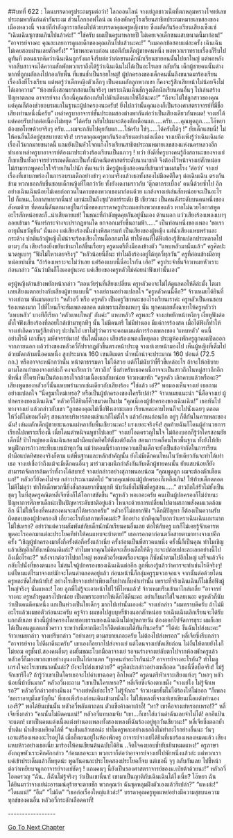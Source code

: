 ##บทที่ 622 : โดนบรรดาครูประถมรุมต่อว่า!
โลกออนไลน์ จางเย่ถูกชาวเน็ตที่ตกหลุมพรางโจทย์เลขประถมพากันก่นด่ากันระงม
ส่วนโลกออฟไลน์ ณ ห้องพักครูโรงเรียนสาธิตประถมหมายเลขสองของเมืองหลวงนี้ จางเย่ก็กำลังถูกรายล้อมไปด้วยบรรดาคุณครูหญิงชาย ซึ่งผลัดกันร้องเรียนเสียงเซ็งแซ่
“เฉินเฉินซุกซนเกินไปแล้วค่ะ!”
“ใช่ครับ ผมเป็นครูมาหลายปี ไม่เคยเจอเด็กซนแสบขนาดนี้มาก่อน!”
“อาจารย์จางคะ คุณละเลยการดูแลเด็กของคุณเกินไปแล้วนะคะ!”
“ผมออกข้อสอบแต่ละครั้ง เฉินเฉินไม่เคยสอบผ่านเลยสักครั้ง!”
“วิชาพละคาบก่อน เธอตีกับเด็กผู้ชายคนหนึ่ง พอพวกเราทราบเรื่องก็รีบไปดูทันที ตอนแรกคิดว่าเฉินเฉินถูกรังแกจึงรีบต่อว่าต่อขานเด็กนักเรียนชายคนนั้นไปยกใหญ่ แต่พอหลังจากสืบสาวจนได้ความสักพักพวกเราถึงได้รู้ว่าเฉินเฉินไม่ได้เป็นอะไรเลย กลับกัน เด็กผู้ชายคนนั้นต่างหากที่ถูกผลักลงไปกองกับพื้น ที่แขนช้ำเป็นรอยใหญ่! ผู้ปกครองของเด็กคนนั้นถึงขนาดมาร้องเรียนเรื่องถึงที่โรงเรียน แต่พอรู้ว่าเด็กหญิงตัวเล็กๆ เป็นคนผลักลูกพวกเขา ก็คงจะรู้สึกเสียหน้าไม่น้อยจึงไม่ได้เอาความ”
“ห้องหนึ่งสอนยากสอนเย็นจริงๆ เพราะเฉินเฉินชักจูงเด็กนักเรียนคนอื่นๆ ไปเล่นสร้างปัญหาตลอด อาจารย์จาง เรื่องนี้คุณต้องกลับไปตักเตือนแกให้ได้นะคะ!”
“ถึงจะไม่ใช่ลูกสาวของคุณ แต่คุณก็ต้องช่วยอบรมแกในฐานะผู้ปกครองนะครับ! ยิ่งไปกว่านั้นคุณเองก็เป็นรองศาสตราจารย์ที่มีชื่อเสียงท่านหนึ่งนี่ครับ”
เหล่าครูบาอาจารย์ชั้นประถมสองต่างพากันต่อว่าเป็นเสียงเดียวกันหมด!
จางเย่ได้แต่คอยรับปากต่อเนื่องไม่หยุด “ได้ครับ กลับไปผมจะต้องตักเตือนแก…..ครับ…..คุณพูดถูก…..ไอ๊หยา ต้องขอโทษด้วยจริงๆ ครับ….ผมจะกลับไปคุยกับแก….ใช่ครับ ใช่ๆ…..ได้ครับได้ๆ !”
ยัยเด็กแสบนี่!
ไม่ให้คนอื่นได้อยู่สุขสบายซะจริง!
บรรดาคุณครูพากันร้องเรียนอย่างต่อเนื่อง จางเย่ถึงเพิ่งรู้ว่าเฉินเฉินก่อเรื่องไว้มากมายขนาดนี้ แถมยังเป็นหัวโจกแก๊งโรงเรียนสาธิตประถมหมายเลขสองแห่งนครหลวงอีก ทำเอาเหล่าครูบาอาจารย์ต้องมาประท้วงร้องเรียนเป็นแถวๆ !
ทว่า ยังดีที่ครูบางคนรู้ถึงสถานะของจางเย่ ก็เขาเป็นทั้งอาจารย์วรรณคดีและเป็นทั้งนักคณิตศาสตร์ระดับนานาชาติ จึงต้องไว้หน้าจางเย่สักหน่อย ไม่สามารถพูดอะไรใจร้ายเกินไปนัก ชัดเจนว่า มีครูผู้หญิงสองคนที่เข้ามาร่วมผสมโรง ‘ต่อว่า’ จางเย่เรื่องที่เขาบกพร่องในการอบรมเด็กอย่างขำๆ
ความจริงแล้วเธอทั้งสองไม่มีอคติใดๆ ต่อเฉินเฉิน ตรงกันข้าม พวกเธอกลับชื่นชอบเด็กหญิงที่โตกว่าวัย ทั้งยังงดงามราวกับ ‘ตุ๊กตากระเบื้อง’ คนนี้ด้วยซ้ำไป อีกอย่างเฉินเฉินน้อยไม่เคยก่อกวนในคาบของพวกเธอมาก่อนด้วย
แกล้งจางเย่เล่นสักหน่อยจะเป็นอะไรไป ก็แหม..โอกาสหายากนี่นา! เขาน่ะเป็นถึงซุป’สตาร์ระดับ B เชียวนะ เป็นคนดังระดับบนคนหนึ่งของสังคมด้วย ที่ตอนนี้ดันตกมาอยู่ในกำมือของบรรดาครูประถมอย่างพวกเธอแล้ว หากไม่ฉวยโอกาสพูดอะไรสักหน่อยละก็..น่าเสียดายแย่!
ในขณะที่กำลังพูดคุยกันอยู่นั้นเอง
ด้านนอก แว่วเสียงร้องเพลงเบาๆ ลอยเข้ามา
“จันทร์กระจ่างจะปรากฏยามใด ยกจอกเมรัยขึ้นถามฟ้า…..” เป็นท่อนหนึ่งของเพลง ‘ขอเราอายุมั่นขวัญยืน’ นั่นเอง แต่เสียงร้องนั้นช่างพิสดารแท้ เป็นเสียงของผู้หญิง แต่น้ำเสียงแหบพร่าและกระด้าง ปกติแล้วผู้หญิงไม่น่าจะร้องเสียงโทนนี้ออกมาได้ ทำให้คนที่ได้ฟังต้องรู้สึกแปลกประหลาดไปตามๆ กัน
เสียงร้องยิ่งขยับเข้ามาใกล้ขึ้นเรื่อยๆ
ครูดนตรีทิ้งมือลงข้างตัว “แหบหลัวมานั่นแล้ว”
ครูศิลปะนวดหูเบาๆ “ฟังไม่ไหวเลยจริงๆ”
“หลัวน้อยนี่ก็นะ ทำไมถึงร้องอยู่ได้ทุกวี่ทุกวัน” ครูที่ค่อนข้างมีอายุหน่อยบ่นขึ้น “ถ้าร้องเพราะจะไม่ว่าเลย แต่ร้องแบบนี้นี่อะไรกัน เฮ้อ!”
ครูประจำชั้นจ้าวเหมยหัวเราะก่อนกล่าว “ฉันว่ามันก็โอเคอยู่นะคะ แค่เสียงของครูหลัวไม่ค่อยน่าฟังเท่านั้นเอง”


ครูผู้หญิงด้านข้างพยักหน้ากล่าว “ตอนวัยรุ่นที่เสียงเปลี่ยน ครูหลัวคงจะไม่ได้ดูแลคอให้ดีล่ะมั้ง โตมาเลยเสียงแตกอย่างกับเสียงผู้ชายแบบนี้”
จางเย่ถามอย่างแปลกใจ “ครูหลัวคนนี้คือ?”
จ้าวเหมยได้ยินที่จางเย่ถาม หันมาตอบว่า “หลัวอวี่ หรือ ครูหลัว เป็นครูวิชาพละของโรงเรียนเราค่ะ ครูหลัวเป็นคนชอบร้องเพลงมาก ไปที่ไหนก็จะฮัมเพลงตลอด แต่เพราะเสียงแหบๆ นั่น ทุกคนเลยตั้งฉายาให้ครูหลัวว่า ‘แหบหลัว’ บางทีก็เรียก ‘หลัวแหบใหญ่’ กันค่ะ”
แหบหลัว?
ครูพละ?
จางเย่พยักหน้าหงึกๆ เงี่ยหูฟังต่อ ตั้งใจฟังเสียงร้องที่ลอยใกล้เข้ามาทุกทีๆ นั้น ไม่มีดนตรี ไม่มีทำนอง มีแค่การร้องสด เมื่อได้ฟังก็ทำให้จางเย่เกิดความรู้สึกต่างๆ ปะปนไป เขาไม่รู้ว่าควรจะคอมเมนต์การร้องเพลงของ ‘แหบหลัว’ คนนี้อย่างไรดี เอาสั้นๆ มหัศจรรย์มาก!
ทันใดนั้นเอง เสียงร้องเพลงก็หยุดลง
ประตูห้องพักครูถูกคนเปิดออกจากภายนอก แล้วร่างของหลัวอวี่ก็ปรากฏตัวขึ้นตรงหน้าประตู
จางเย่เงยหน้ามองไป เห็นผู้หญิงที่เต็มไปด้วยมัดกล้ามเนื้อคนหนึ่ง สูงประมาณ 160 เซนติเมตร น้ำหนักน่าจะประมาณ 160 ปอนด์ (72.5 กก.) หรืออาจจะหนักกว่านั้น หน้าตาธรรมดา ไม่ได้สวย แต่ก็ไม่นับว่าขี้ริ้วขี้เหล่อะไร ถ้าจะให้อธิบายตามโลกเก่าของจางเย่ล่ะก็ คงจะเรียกว่า ‘สาวถึก’ ซึ่งสำหรับเธอคนนี้อาจจะเป็นสาวถึกในหมู่สาวถึกอีกทีหนึ่ง ที่ใครเห็นเป็นต้องเกรงใจกล้ามเนื้อเธอสักหน่อย
จ้าวเหมยทัก “ครูหลัว เลิกคาบแล้วหรือคะ?”
เสียงพูดของหลัวอวี่นั้นแหบพร่ามากเช่นเดียวกับเสียงร้อง “ใช่แล้ว เอ๋?” พอมองเห็นจางเย่ เธอถามอย่างแปลกใจ “นี่ครูมาใหม่เหรอ? หรือเป็นผู้ปกครองของใครรึเปล่า?”
จ้าวเหมยแนะนำ “นี่คือจางเย่ ผู้ปกครองของเฉินเฉิน”
หลัวอวี่ได้ยินก็คิ้วขมวดเป็นปม “คุณนี่เองผู้ปกครองของเฉินเฉิน!” เธอหันไปทางจางเย่ แล้วกล่าวกับเขา “ลูกของคุณไม่เชื่อฟังเอาซะเลย เรียนพละคาบไหนก็จะไปนั่งเฉยๆ ตลอด ให้วิ่งก็ไม่ยอมวิ่งดีๆ สอนกายบริหารตอนเช้าแกก็ไม่ตั้งใจ แล้วยังหนก่อนอีก อยู่ๆ ก็ตีกันในคาบพละของฉัน! เล่นผลักเด็กผู้ชายซะนอนแผ่หลากับพื้นเชียวนะคะ! แรงเยอะจริงจัง! สุดท้ายฉันก็โดนผู้อำนวยการเรียกไปเพราะเรื่องนี้ เนี่ยโดนตำหนิจนหูชาไปเลย!”
จางเย่โอดครวญในใจ ไม่ต้องบอกก็รู้ว่าใครสอนยัยเด็กนี่! ป้าใหญ่ของเฉินเฉินสอนฝ่ามือแปดทิศให้ตั้งแต่ยังเล็ก สอนการเคลื่อนไหวพื้นฐาน ทั้งยังให้ยัยหนูฝึกการก้าวกระทืบแบบม้าทุกวัน แม้ว่าตอนนี้ร่างกายความเป็นเด็กจะยังเป็นข้อจำกัดในการเรียนฝ่ามือแปดทิศของจริงก็ตาม แต่พื้นฐานและหลักสำคัญนั้น ยังไม่มีเด็กคนไหนในวัยเดียวกันจะทำได้เท่าเธอ จางเย่เชื่อว่าถึงแม้จะมีเด็กคนอื่นๆ มาร่วมวงผนึกกำลังกันกับเด็กผู้ชายคนนั้น ยัยแสบน้อยก็ยังสามารถจัดการล้มคว่ำทั้งวงได้สบาย!
จางเย่กล่าวอย่างสุภาพนอบน้อม “คุณพูดถูก ผมจะต้องตักเตือนแก!”
หลัวอวี่ยังคงไม่จบ กล่าวประณามต่อไป “พวกคุณพ่อแม่ผู้ปกครองก็เหลือเกิน! ให้ท้ายเด็กตลอด ไม่ตีไม่ดุว่า ทำให้เด็กพวกนี้ยิ่งสั่งสอนยากขึ้นทุกที นับวันยิ่งไม่ฟังที่ครูสอน…..” สาวถึกใส่รัวไม่ยั้งเป็นชุดๆ
ในที่สุดครูคณิตหลี่เจียซิ่งก็ได้โอกาสขัดขึ้น “ครูหลัว พอเถอะครับ คนเป็นผู้ปกครองก็ไม่ง่ายนะ ปัญหาการศึกษาเด็กน่ะเป็นปัญหาระดับชาติอยู่แล้ว ไหนจะด้วยการเปลี่ยนไปตามสภาพสังคมแวดล้อมอีก นี่ไม่ใช่เรื่องที่คนสองคนจะแก้ได้หรอกครับ”
หลัวอวี่ไม่อยากฟัง “เด็กมีปัญหา ก็ต้องเป็นความรับผิดชอบของผู้ปกครองสิ เกี่ยวอะไรกับสภาพสังคมล่ะ? อีกอย่าง ปกติคุณก็บอกว่าเหราเฉินเฉินเกเรมากไม่ใช่เหรอ? อย่าว่าแต่ความสัมพันธ์กับเด็กนักนักเรียนคนอื่นเลย ต่อให้กับครู แกก็ไม่เคยรู้จักเคารพ พูดอะไรออกมาแต่ละประโยคทีทำให้คนแทบจะบ้าตาย!” เธอกรอกตาก่อนตวัดสายตามาทางจางเย่อีกครั้ง “เชิญผู้ปกครองมาตั้งกี่ครั้งต่อกี่ครั้งแล้วเนี่ย ครั้งก่อนเป็นพี่สาวคนหนึ่ง ครั้งนี้ก็เป็นคุณ ทำไมเชิญแล้วเชิญอีกก็ยังเหมือนเดิมล่ะ? ทำไมพวกคุณไม่คิดจะเลี้ยงเด็กให้ดีๆ กะจะปล่อยปละละเลยอย่างนี้ไปถึงเมื่อไรคะ?”
หลังจากต่อว่าไปยกใหญ่
พอหลัวอวี่หมดเรื่องจะพูด ก็ซัดน้ำตามไปอึกใหญ่ เสร็จแล้วจึงกลับไปนั่งที่ของตนเอง ไม่สนใจผู้ปกครองของเฉินเฉินต่ออีก
ลูกพี่เองรู้แล้วว่าควรจะทำเช่นไรดีจริงๆ!
แต่ไหนแต่ไรมาจางเย่มักจะโดนด่าตลอดอยู่แล้ว ก่อนหน้านี้ก็กลุ่มครูรุมจวกจอแจ จากนั้นต่อด้วยโดนครูพละซัดใส่หน้ายับ! อย่างไรเสียจางเย่ทำเพียงเก็บปากเก็บคำเท่านั้น เพราะที่จริงเฉินเฉินก็ไม่เชื่อฟังผู้ใหญ่จริงๆ นั่นแหละ! โอย ลูกพี่ไม่รู้จะเอาหน้าไปไว้ที่ไหนแล้ว!
จ้าวเหมยรีบเข้ามาไกล่เกลี่ย “อาจารย์จางคะ ครูหลัวพูดแรงไปหน่อย เป็นเพราะอยากให้เด็กได้ดีนะคะ อย่าเก็บมาใส่ใจเลยเนอะ ครูหลัวก็นับว่าเป็นคนดีคนหนึ่ง แกเป็นห่วงเป็นใยเด็กๆ มากไปเท่านั้นเองค่ะ”
จางเย่กล่าว “ผมทราบดีครับ ถ้าไม่มีอะไรแล้วผมขอตัวก่อนนะครับ ครูจ้าว ผมขอไปสูบบุหรี่ข้างนอกสักหน่อย รอเฉินเฉินเลิกเรียนจะได้รับแกกลับเลย ช่วงนี้ผู้ปกครองโดยชอบธรรมของเฉินเฉินไม่อยู่หลายวัน ต้องออกไปจัดการธุระ ผมก็เลยได้เป็นคนดูแลแกชั่วคราว ระหว่างนี้หากมีอะไรก็ติดต่อผมได้ทันทีนะครับ”
“ได้ค่ะ งั้นฉันไปส่งนะคะ” จ้าวเหมยกล่าว
จางเย่รีบกล่าว “อย่าเลยๆ ตามสบายเถอะครับ ไม่ต้องไปส่งหรอก”
หลี่เจียซิ่งรีบกล่าว “อาจารย์จาง ไปดีมาดีนะครับ” เขาเองก็อยากไปส่งจางเย่ แต่โดนจางเย่ขัดเสียก่อน ไม่งั้นให้ตายยังไงก็ไม่ยอม
ครูชั้นป.สองคนอื่นๆ อมยิ้มขณะโบกมือลาจางเย่
รอจนร่างจางเย่ลับตาไปจากห้องพักครูแล้ว หลัวอวี่ก็มองพวกเขาอย่างงุนงงเป็นไก่ตาแตก “ทุกคนทำอะไรกันน่ะ? อาจารย์จางอะไรกัน? ทำไมดูเกรงใจอะไรเขาขนาดนั้นล่ะ? ยังจะไปส่งเขาด้วย?”
ครูศิลปะกล่าวอย่างเหลืออด “เธอนี่ซื่อบื้อจริง! ไม่รู้จักเขารึไง? ถ้ารู้ว่าเขาเป็นใครเธอจะไปด่าเขาฉอดๆ อีกไหม?”
ครูดนตรีหัวเราะเสียงแห้งๆ “เหอๆ หลัวน้อยนี่บ้าบิ่นมาก”
หลัวอวี่ผงะถาม “เขาเป็นใครเหรอ?”
หลี่เจียซิ่งจ้องตาเขม็ง “จางเย่ไง ไม่รู้จักเหรอ?”
หลัวอวี่กล่าวอย่างมึนงง “จางเย่หลี่เย่อะไร? ไม่รู้จักอะ”
จ้าวเหมยยิ้มไม่ได้ร้องไห้ไม่ออก “ก็เพลง ‘ขอเราอายุมั่นขวัญยืน’ ที่เธอเพิ่งร้องก่อนเดินเข้ามานั่นไง ไม่ใช่เพลงที่จางเย่เขาเขียนเนื้อแต่งทำนองเองรึ?”
พอได้ยินเช่นนั้น หลัวอวี่พลันตาถลน ตัวแข็งค้างคาเก้าอี้! “หา? เขาคือจางเย่หรอกเหรอ!?”
หลี่เจียซิ่งกล่าว “คนนั้นไม่ผิดคนแน่!”
หลัวอวี่แทบลมจับ “เขา...ก็เขาใส่แว่นดำฉันเลยจำไม่ได้! อกอีแป้นจะแตก! เขาเป็นคนแต่งเนื้อแต่งทำนองเพลงทั้งสองเพลงที่ฉันร้องอยู่ทุกวันเชียวนะ!”
หลี่เจียซิ่งตอกย้ำซ้ำเติม น้ำเสียงเหยียดได้ที่ “จบสิ้นแล้วเธอน่ะ ทำไมครูพละอย่างเธอถึงไม่ทำอะไรอย่างอื่นนะ วันๆ เอาแต่ร้องเพลงอะไรอยู่ได้ เมื่อกี้ตอนอยู่ในห้องพักครู อาจารย์จางเย่ได้ยินที่เธอร้องเพลงหมดแล้ว เสียงแหบห้าวอย่างเธอเนี่ย มาร้องให้คนเขียนต้นฉบับได้ยิน ..จิตใจคงบอบช้ำยับเยินหมดแหง!”
ครูภาษาอังกฤษหัวเราะคิกคักกล่าว “ก่อนเธอจะมา พวกเราก็ต่อว่าอาจารย์จางเย่ไปพักหนึ่งแล้วล่ะ แต่พวกเราแค่เข้าประเด็นแล้วก็หยุดน่ะ พูดกันคนละประโยคสองประโยคก็จบ แต่เธอนี่ จุๆ กลับกันเลย ไปชี้หน้าต่อว่าเหยียบจมูกอาจารย์จางเย่ชัดๆ ! แถมคนๆ นี้ยังเป็นรองศาสตราจารย์ของม.เป่ยต้าด้วยนะ!”
หลัวอวี่โอดครวญ “ฉัน.. ก็ฉันไม่รู้จริงๆ ว่าเป็นเขานี่นา! เขามาเป็นญาติกับเฉินเฉินได้ไงเนี่ย? ไอ๊หยา ฉันได้ยินมาว่าจางเย่น่ะอารมณ์ดุร้ายจะตายชัก พวกคุณว่า ฉันขุดหลุมฝังตัวเองแล้วรึเปล่า?”
“แหงล่ะ!”
“โดนแน่!”
“อืม”
“ไม่ผิด”
“เธอก่อเรื่องใหญ่แล้วล่ะ!”
บรรดาคุณครูพูดแหย่อย่างมีความสุขบนความทุกข์ของคนอื่น
หลัวอวี่กระอักเลือดคาที่!






*-*-*-*-*-*-*-*-*-*-*-*-*-*-*-*-*-*






[Go To Next Chapter]( ./23.md)